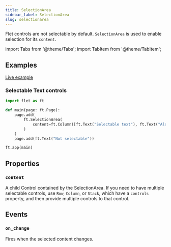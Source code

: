 ```yaml
---
title: SelectionArea
sidebar_label: SelectionArea
slug: selectionarea
---
```


Flet controls are not selectable by default. `SelectionArea` is used to enable selection for its `content`.

import Tabs from '@theme/Tabs';
import TabItem from '@theme/TabItem';

## Examples

[Live example](https://flet-controls-gallery.fly.dev/utility/selectionarea)

### Selectable Text controls

<Tabs groupId="language">
  <TabItem value="python" label="Python" default>

```python
import flet as ft

def main(page: ft.Page):
    page.add(
        ft.SelectionArea(
            content=ft.Column([ft.Text("Selectable text"), ft.Text("Also selectable")])
        )
    )
    page.add(ft.Text("Not selectable"))

ft.app(main)
```
  </TabItem>
</Tabs>

## Properties

### `content`

A child Control contained by the SelectionArea. If you need to have multiple selectable controls, use `Row`, `Column`, or `Stack`, which have a `controls` property, and then provide multiple controls to that control.

## Events

### `on_change`

Fires when the selected content changes.

